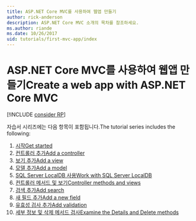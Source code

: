 ```yaml
---
title: ASP.NET Core MVC를 사용하여 웹앱 만들기
author: rick-anderson
description: ASP.NET Core MVC 소개의 목차를 참조하세요.
ms.author: riande
ms.date: 10/26/2017
uid: tutorials/first-mvc-app/index
---
```

# <a name="create-a-web-app-with-aspnet-core-mvc"></a><span data-ttu-id="b5930-103">ASP.NET Core MVC를 사용하여 웹앱 만들기</span><span class="sxs-lookup"><span data-stu-id="b5930-103">Create a web app with ASP.NET Core MVC</span></span>

[!INCLUDE [consider RP](~/includes/razor.md)]

<span data-ttu-id="b5930-104">자습서 시리즈에는 다음 항목이 포함됩니다.</span><span class="sxs-lookup"><span data-stu-id="b5930-104">The tutorial series includes the following:</span></span>

1. [<span data-ttu-id="b5930-105">시작</span><span class="sxs-lookup"><span data-stu-id="b5930-105">Get started</span></span>](start-mvc.md)
1. [<span data-ttu-id="b5930-106">컨트롤러 추가</span><span class="sxs-lookup"><span data-stu-id="b5930-106">Add a controller</span></span>](adding-controller.md)
1. [<span data-ttu-id="b5930-107">보기 추가</span><span class="sxs-lookup"><span data-stu-id="b5930-107">Add a view</span></span>](adding-view.md)
1. [<span data-ttu-id="b5930-108">모델 추가</span><span class="sxs-lookup"><span data-stu-id="b5930-108">Add a model</span></span>](adding-model.md)
1. [<span data-ttu-id="b5930-109">SQL Server LocalDB 사용</span><span class="sxs-lookup"><span data-stu-id="b5930-109">Work with SQL Server LocalDB</span></span>](working-with-sql.md)
1. [<span data-ttu-id="b5930-110">컨트롤러 메서드 및 보기</span><span class="sxs-lookup"><span data-stu-id="b5930-110">Controller methods and views</span></span>](controller-methods-views.md)
1. [<span data-ttu-id="b5930-111">검색 추가</span><span class="sxs-lookup"><span data-stu-id="b5930-111">Add search</span></span>](search.md)
1. [<span data-ttu-id="b5930-112">새 필드 추가</span><span class="sxs-lookup"><span data-stu-id="b5930-112">Add a new field</span></span>](new-field.md)
1. [<span data-ttu-id="b5930-113">유효성 검사 추가</span><span class="sxs-lookup"><span data-stu-id="b5930-113">Add validation</span></span>](validation.md)
1. [<span data-ttu-id="b5930-114">세부 정보 및 삭제 메서드 검사</span><span class="sxs-lookup"><span data-stu-id="b5930-114">Examine the Details and Delete methods</span></span>](details.md)
